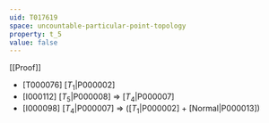 ```yaml
---
uid: T017619
space: uncountable-particular-point-topology
property: t_5
value: false
---
```

[[Proof]]

* [T000076] [$T_1$|P000002]
* [I000112] [$T_5$|P000008] => [$T_4$|P000007]
* [I000098] [$T_4$|P000007] => ([$T_1$|P000002] + [Normal|P000013])


